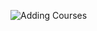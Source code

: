 ![Adding Courses](https://gm1.ggpht.com/KQLDD5pBKrseTs6x_QzWDZNPU8EFojW0Ql68Nf6X93nZ0pcRhU6wvmHhCp31IUOoTVeax8ib618_-rYTCXdBAgOSCAVWp2nB8XnLhJhjTmsrQceldJTRUq95xTSuWesjCLa76jB6cmblmnUEXSCwQSIvYmkuZXRsFksVWFcafSKF0Lhx4U18xKp_OuXqaGRHntZattvUa2F8J97EgoQjOSg3KuGNhqowcoaQUPsck_a24ARKBhg4NEQsbyNfsG5JJjRag9a_G-x_8lC1jTZ6X-UDV3cRoLdZOQtIZxKv_JxvLnFtLY4VdAJYUVwvclre9iRjdo814fORqzPD05o7XK0CQ70UaTJjrpLub4sQHfgtgQrGgIFw1DeRSsoK0qSOMwgtj_vbWXlTRYXUCEs7PUc6ne0QoPvKWk_KB2iCyP204y8Ldv7jAEYLUiWG9jziHy40bh7HINOhpiK_KKImPhCYvI-j9dzoVJ1QAb9LC8SVMOId7qj63Fm0Ny5gNlfv8UKBxnLkeVmmgidnJdfoWVrxg-R7Cb4Cn7XzBd1rxiW5uY0QdCkk8_0cqsf5VeHSELKeZlZrh1Fo7etJ4FLmMf_80oI5ZjO5jyvKld9SMgT3Lo1OzO1Rz6wjT58SXE_-d03tg-BqUvKjz85qMO9P4V-x2kkdzrVhs2EseH5NDQHqvoFQxVHVAMFOcOr83ibdx8nY-LKWk-ftWNIuixwUBBC6AVxBgQ=w1440-h685-l75-ft)


